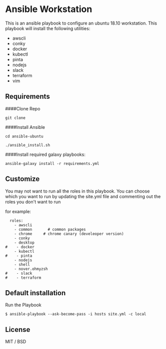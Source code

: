 Ansible Workstation
=======================

This is an ansible playbook to configure an ubuntu 18.10 workstation.
This playbook will install the following utilities:

  - awscli                                                            
  - conky                                                             
  - docker                                                            
  - kubectl                                                           
  - pinta                                                             
  - nodejs                                                            
  - slack                                                             
  - terraform                                                         
  - vim                                                               


Requirements
-----------

####Clone Repo


```
git clone 
```

####Install Ansible

```
cd ansible-ubuntu

./ansible_install.sh
```

####Install required galaxy playbooks:

```
ansible-galaxy install -r requirements.yml
```

Customize
-------------------

You may not want to run all the roles in this playbook.
You can choose which you want to run by updating the 
site.yml file and commenting out the roles you don't want to run

for example:

```
  roles:
    - awscli
    - common       # common packages
    - chrome     # chrome canary (develeoper version)
    - conky
    - desktop
#    - docker
    - kubectl 
#    - pinta 
    - nodejs
    - shell
    - nover.ohmyzsh
#    - slack
#    - terraform 
```

Default installation
--------------------

Run the Playbook

```
$ ansible-playbook --ask-become-pass -i hosts site.yml -c local
```

License
-------

MIT / BSD
